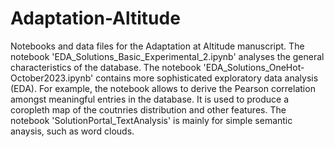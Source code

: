 # Adaptation-Altitude
Notebooks and data files for the Adaptation at Altitude manuscript. The notebook 'EDA_Solutions_Basic_Experimental_2.ipynb' analyses the general characteristics of the database. The notebook 'EDA_Solutions_OneHot-October2023.ipynb' contains more sophisticated exploratory data analysis (EDA). For example, the notebook allows to derive the Pearson correlation amongst meaningful entries in the database. It is used to produce a coropleth map of the coutnries distribution and other features. The notebook 'SolutionPortal_TextAnalysis' is mainly for simple semantic anaysis, such as word clouds.
